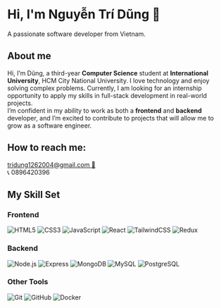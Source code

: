 # Hi, I'm Nguyễn Trí Dũng 👋

A passionate software developer from Vietnam.

## About me

Hi, I’m Dũng, a third-year **Computer Science** student at **International University**, HCM City National University. I love technology and enjoy solving complex problems. Currently, I am looking for an internship opportunity to apply my skills in full-stack development in real-world projects.  
I’m confident in my ability to work as both a **frontend** and **backend** developer, and I’m excited to contribute to projects that will allow me to grow as a software engineer.

## How to reach me:  
[tridung1262004@gmail.com 📧](mailto:tridung1262004@gmail.com)  
📞 0896420396

## My Skill Set

### Frontend
![HTML5](https://img.shields.io/badge/HTML5-E34F26?style=flat-square&logo=html5&logoColor=white) 
![CSS3](https://img.shields.io/badge/CSS3-1572B6?style=flat-square&logo=css3&logoColor=white) 
![JavaScript](https://img.shields.io/badge/JavaScript-F7DF1E?style=flat-square&logo=javascript&logoColor=black) 
![React](https://img.shields.io/badge/React-61DAFB?style=flat-square&logo=react&logoColor=black) 
![TailwindCSS](https://img.shields.io/badge/Tailwind%20CSS-38B2AC?style=flat-square&logo=tailwind-css&logoColor=white) 
![Redux](https://img.shields.io/badge/Redux-764ABC?style=flat-square&logo=redux&logoColor=white)

### Backend
![Node.js](https://img.shields.io/badge/Node.js-339933?style=flat-square&logo=node.js&logoColor=white) 
![Express](https://img.shields.io/badge/Express-000000?style=flat-square&logo=express&logoColor=white) 
![MongoDB](https://img.shields.io/badge/MongoDB-47A248?style=flat-square&logo=mongodb&logoColor=white) 
![MySQL](https://img.shields.io/badge/MySQL-4479A1?style=flat-square&logo=mysql&logoColor=white) 
![PostgreSQL](https://img.shields.io/badge/PostgreSQL-4169E1?style=flat-square&logo=postgresql&logoColor=white)

### Other Tools
![Git](https://img.shields.io/badge/Git-F05032?style=flat-square&logo=git&logoColor=white) 
![GitHub](https://img.shields.io/badge/GitHub-181717?style=flat-square&logo=github&logoColor=white) 
![Docker](https://img.shields.io/badge/Docker-2496ED?style=flat-square&logo=docker&logoColor=white)
